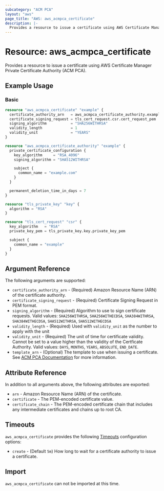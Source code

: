 ```yaml
---
subcategory: "ACM PCA"
layout: "aws"
page_title: "AWS: aws_acmpca_certificate"
description: |-
  Provides a resource to issue a certificate using AWS Certificate Manager Private Certificate Authority (ACM PCA)
---
```


# Resource: aws_acmpca_certificate

Provides a resource to issue a certificate using AWS Certificate Manager Private Certificate Authority (ACM PCA).

## Example Usage

### Basic

```terraform
resource "aws_acmpca_certificate" "example" {
  certificate_authority_arn   = aws_acmpca_certificate_authority.example.arn
  certificate_signing_request = tls_cert_request.csr.cert_request_pem
  signing_algorithm           = "SHA256WITHRSA"
  validity_length             = 1
  validity_unit               = "YEARS"
}

resource "aws_acmpca_certificate_authority" "example" {
  private_certificate_configuration {
    key_algorithm     = "RSA_4096"
    signing_algorithm = "SHA512WITHRSA"

    subject {
      common_name = "example.com"
    }
  }

  permanent_deletion_time_in_days = 7
}

resource "tls_private_key" "key" {
  algorithm = "RSA"
}

resource "tls_cert_request" "csr" {
  key_algorithm   = "RSA"
  private_key_pem = tls_private_key.key.private_key_pem

  subject {
    common_name = "example"
  }
}
```

## Argument Reference

The following arguments are supported:

* `certificate_authority_arn` - (Required) Amazon Resource Name (ARN) of the certificate authority.
* `certificate_signing_request` - (Required) Certificate Signing Request in PEM format.
* `signing_algorithm` - (Required) Algorithm to use to sign certificate requests. Valid values: `SHA256WITHRSA`, `SHA256WITHECDSA`, `SHA384WITHRSA`, `SHA384WITHECDSA`, `SHA512WITHRSA`, `SHA512WITHECDSA`
* `validity_length` - (Required) Used with `validity_unit` as the number to apply with the unit
* `validity_unit` - (Required) The unit of time for certificate validity. Cannot be set to a value higher than the validity of the Certficate Authority. Valid values: `DAYS`, `MONTHS`, `YEARS`, `ABSOLUTE`, `END_DATE`.
* `template_arn` - (Optional) The template to use when issuing a certificate. See [ACM PCA Documentation](https://docs.aws.amazon.com/acm-pca/latest/userguide/UsingTemplates.html) for more information.


## Attribute Reference

In addition to all arguments above, the following attributes are exported:

* `arn` - Amazon Resource Name (ARN) of the certificate.
* `certificate` - The PEM-encoded certificate value.
* `certificate_chain` - The PEM-encoded certificate chain that includes any intermediate certificates and chains up to root CA.

## Timeouts

`aws_acmpca_certificate` provides the following [Timeouts](/docs/configuration/resources.html#timeouts)
configuration options:

* `create` - (Default `5m`) How long to wait for a certificate authority to issue a certificate.

## Import

`aws_acmpca_certificate` can not be imported at this time.
